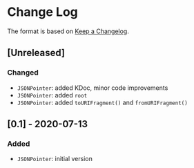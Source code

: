 # Change Log

The format is based on [Keep a Changelog](http://keepachangelog.com/).

## [Unreleased]
### Changed
- `JSONPointer`: added KDoc, minor code improvements
- `JSONPointer`: added `root`
- `JSONPointer`: added `toURIFragment()` and `fromURIFragment()`

## [0.1] - 2020-07-13
### Added
- `JSONPointer`: initial version
